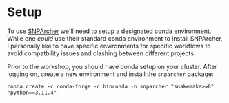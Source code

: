 # Setup
To use [SNPArcher](https://snparcher.readthedocs.io/en/latest/) we'll need to setup a designated conda environment. While one *could* use their standard conda environment to install SNPArcher, I personally like to have specific environments for specific workflows to avoid compatbility issues and clashing between different projects.

Prior to the workshop, you should have conda setup on your cluster. After logging on, create a new environment and install the `snparcher` package:
```
conda create -c conda-forge -c bioconda -n snparcher "snakemake>=8" "python==3.11.4"
```
